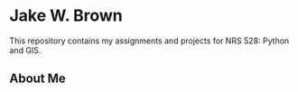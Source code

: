 # Jake W. Brown
This repository contains my assignments and projects for NRS 528: Python and GIS.
## About Me
